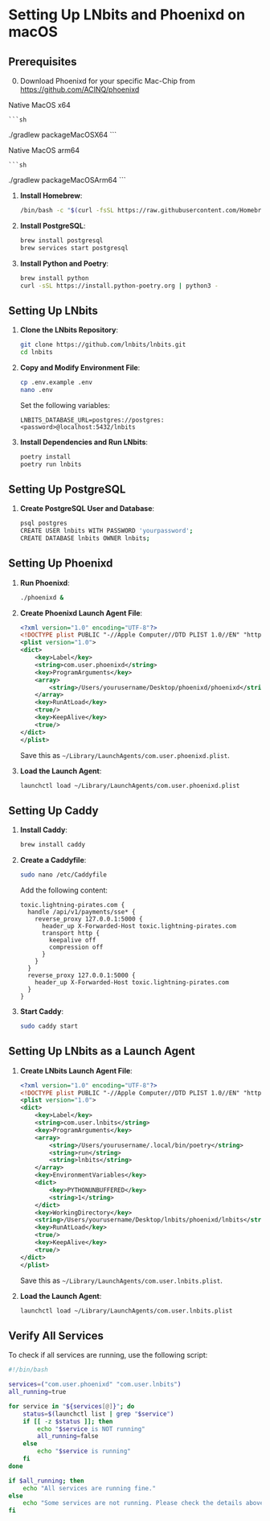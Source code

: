 # Setting Up LNbits and Phoenixd on macOS

## Prerequisites

0. Download Phoenixd for your specific Mac-Chip from https://github.com/ACINQ/phoenixd

Native MacOS x64

    ```sh
./gradlew packageMacOSX64
    ```

Native MacOS arm64

    ```sh
./gradlew packageMacOSArm64
    ```

1. **Install Homebrew**:
    ```sh
    /bin/bash -c "$(curl -fsSL https://raw.githubusercontent.com/Homebrew/install/HEAD/install.sh)"
    ```

2. **Install PostgreSQL**:
    ```sh
    brew install postgresql
    brew services start postgresql
    ```

3. **Install Python and Poetry**:
    ```sh
    brew install python
    curl -sSL https://install.python-poetry.org | python3 -
    ```

## Setting Up LNbits

1. **Clone the LNbits Repository**:
    ```sh
    git clone https://github.com/lnbits/lnbits.git
    cd lnbits
    ```

2. **Copy and Modify Environment File**:
    ```sh
    cp .env.example .env
    nano .env
    ```
    Set the following variables:
    ```env
    LNBITS_DATABASE_URL=postgres://postgres:<password>@localhost:5432/lnbits
    ```

3. **Install Dependencies and Run LNbits**:
    ```sh
    poetry install
    poetry run lnbits
    ```

## Setting Up PostgreSQL

1. **Create PostgreSQL User and Database**:
    ```sh
    psql postgres
    CREATE USER lnbits WITH PASSWORD 'yourpassword';
    CREATE DATABASE lnbits OWNER lnbits;
    ```

## Setting Up Phoenixd

1. **Run Phoenixd**:
    ```sh
    ./phoenixd &
    ```

2. **Create Phoenixd Launch Agent File**:
    ```xml
    <?xml version="1.0" encoding="UTF-8"?>
    <!DOCTYPE plist PUBLIC "-//Apple Computer//DTD PLIST 1.0//EN" "http://www.apple.com/DTDs/PropertyList-1.0.dtd">
    <plist version="1.0">
    <dict>
        <key>Label</key>
        <string>com.user.phoenixd</string>
        <key>ProgramArguments</key>
        <array>
            <string>/Users/yourusername/Desktop/phoenixd/phoenixd</string>
        </array>
        <key>RunAtLoad</key>
        <true/>
        <key>KeepAlive</key>
        <true/>
    </dict>
    </plist>
    ```
    Save this as `~/Library/LaunchAgents/com.user.phoenixd.plist`.

3. **Load the Launch Agent**:
    ```sh
    launchctl load ~/Library/LaunchAgents/com.user.phoenixd.plist
    ```

## Setting Up Caddy

1. **Install Caddy**:
    ```sh
    brew install caddy
    ```

2. **Create a Caddyfile**:
    ```sh
    sudo nano /etc/Caddyfile
    ```
    Add the following content:
    ```Caddyfile
    toxic.lightning-pirates.com {
      handle /api/v1/payments/sse* {
        reverse_proxy 127.0.0.1:5000 {
          header_up X-Forwarded-Host toxic.lightning-pirates.com
          transport http {
            keepalive off
            compression off
          }
        }
      }
      reverse_proxy 127.0.0.1:5000 {
        header_up X-Forwarded-Host toxic.lightning-pirates.com
      }
    }
    ```

3. **Start Caddy**:
    ```sh
    sudo caddy start
    ```

## Setting Up LNbits as a Launch Agent

1. **Create LNbits Launch Agent File**:
    ```xml
    <?xml version="1.0" encoding="UTF-8"?>
    <!DOCTYPE plist PUBLIC "-//Apple Computer//DTD PLIST 1.0//EN" "http://www.apple.com/DTDs/PropertyList-1.0.dtd">
    <plist version="1.0">
    <dict>
        <key>Label</key>
        <string>com.user.lnbits</string>
        <key>ProgramArguments</key>
        <array>
            <string>/Users/yourusername/.local/bin/poetry</string>
            <string>run</string>
            <string>lnbits</string>
        </array>
        <key>EnvironmentVariables</key>
        <dict>
            <key>PYTHONUNBUFFERED</key>
            <string>1</string>
        </dict>
        <key>WorkingDirectory</key>
        <string>/Users/yourusername/Desktop/lnbits/phoenixd/lnbits</string>
        <key>RunAtLoad</key>
        <true/>
        <key>KeepAlive</key>
        <true/>
    </dict>
    </plist>
    ```
    Save this as `~/Library/LaunchAgents/com.user.lnbits.plist`.

2. **Load the Launch Agent**:
    ```sh
    launchctl load ~/Library/LaunchAgents/com.user.lnbits.plist
    ```

## Verify All Services

To check if all services are running, use the following script:

```sh
#!/bin/bash

services=("com.user.phoenixd" "com.user.lnbits")
all_running=true

for service in "${services[@]}"; do
    status=$(launchctl list | grep "$service")
    if [[ -z $status ]]; then
        echo "$service is NOT running"
        all_running=false
    else
        echo "$service is running"
    fi
done

if $all_running; then
    echo "All services are running fine."
else
    echo "Some services are not running. Please check the details above."
fi
